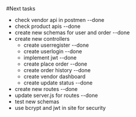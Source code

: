 #Next tasks

- check vendor api in postmen --done
- check product apis --done
- create new schemas for user and order --done
- create new controllers
    - create userregister --done
    - create userlogin --done
    - implement jwt --done
    - create place order --done
    - create order history --done
    - create vendor dashboard
    - create update status --done
- create new routes --done
- update server.js for routes --done
- test new schemas 
- use bcrypt and jwt in site for security